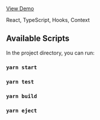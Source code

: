 [View Demo](http://easytodos.surge.sh)

React, TypeScript, Hooks, Context

## Available Scripts

In the project directory, you can run:

### `yarn start`
### `yarn test`
### `yarn build`
### `yarn eject`
